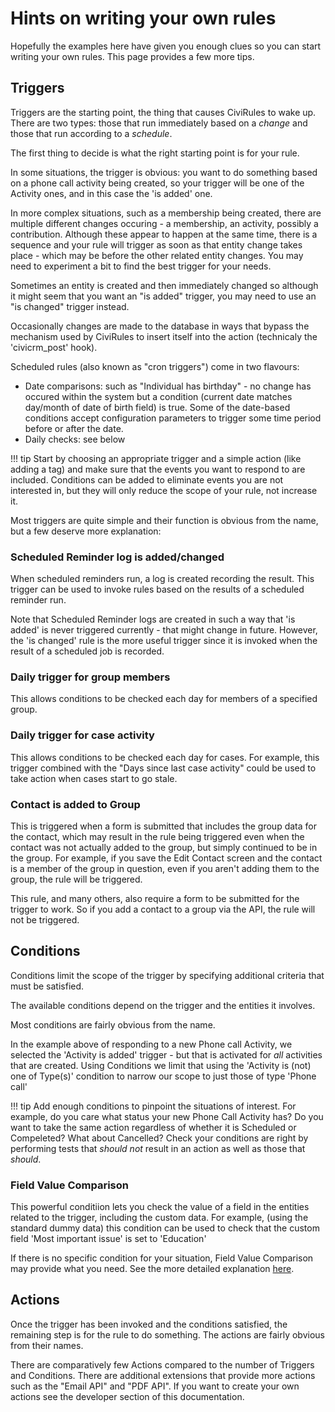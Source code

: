 # Hints on writing your own rules

Hopefully the examples here have given you enough clues so you can start writing your own rules.  This page provides a few more tips.

## Triggers

Triggers are the starting point, the thing that causes CiviRules to wake up.  There are two types: those that run immediately based on a _change_ and those that run according to a _schedule_. 

The first thing to decide is what the right starting point is for your rule.

In some situations, the trigger is obvious: you want to do something based on a phone call activity being created, so your trigger will be one of the Activity ones, and in this case the 'is added' one.

In more complex situations, such as a membership being created, there are multiple different changes occuring - a membership, an activity, possibly a contribution.  Although these appear to happen at the same time, there is a sequence and your rule will trigger as soon as that entity change takes place - which may be before the other related entity changes. You may need to experiment a bit to find the best trigger for your needs.

Sometimes an entity is created and then immediately changed so although it might seem that you want an "is added" trigger, you may need to use an "is changed" trigger instead.

Occasionally changes are made to the database in ways that bypass the mechanism used by CiviRules to insert itself into the action (technicaly the 'civicrm_post' hook).

Scheduled rules (also known as "cron triggers") come in two flavours:

- Date comparisons: such as "Individual has birthday" - no change has occured within the system but a condition (current date matches day/month of date of birth field) is true. Some of the date-based conditions accept configuration parameters to trigger some time period before or after the date.
- Daily checks: see below

!!! tip
    Start by choosing an appropriate trigger and a simple action (like adding a tag) and make sure that the events you want to respond to are included.  Conditions can be added to eliminate events you are not interested in, but they will only reduce the scope of your rule, not increase it.

Most triggers are quite simple and their function is obvious from the name, but a few deserve more explanation:

### Scheduled Reminder log is added/changed

When scheduled reminders run, a log is created recording the result.  This trigger can be used to invoke rules based on the results of a scheduled reminder run.

Note that Scheduled Reminder logs are created in such a way that 'is added' is never triggered currently - that might change in future.  However, the 'is changed' rule is the more useful trigger since it is invoked when the result of a scheduled job is recorded.

### Daily trigger for group members

This allows conditions to be checked each day for members of a specified group.

### Daily trigger for case activity

This allows conditions to be checked each day for cases.  For example, this trigger combined with the "Days since last case activity" could be used to take action when cases start to go stale.

### Contact is added to Group

This is triggered when a form is submitted that includes the group data for the contact, which may result in the rule being triggered even when the contact was not actually added to the group, but simply continued to be in the group. For example, if you save the Edit Contact screen and the contact is a member of the group in question, even if you aren't adding them to the group, the rule will be triggered.

This rule, and many others, also require a form to be submitted for the trigger to work. So if you add a contact to a group via the API, the rule will not be triggered.

## Conditions

Conditions limit the scope of the trigger by specifying additional criteria that must be satisfied.

The available conditions depend on the trigger and the entities it involves.

Most conditions are fairly obvious from the name.

In the example above of responding to a new Phone call Activity, we selected the 'Activity is added' trigger - but that is activated for _all_ activities that are created.  Using Conditions we limit that using the 'Activity is (not) one of Type(s)' condition to narrow our scope to just those of type 'Phone call'

!!! tip
    Add enough conditions to pinpoint the situations of interest.  For example, do you care what status your new Phone Call Activity has?  Do you want to take the same action regardless of whether it is Scheduled or Compeleted?  What about Cancelled?  Check your conditions are right by performing tests that _should not_ result in an action as well as those that _should_.

### Field Value Comparison

This powerful conditiion lets you check the value of a field in the entities related to the trigger, including the custom data.  For example, (using the standard dummy data) this condition can be used to check that the custom field 'Most important issue' is set to 'Education'

If there is no specific condition for your situation, Field Value Comparison may provide what you need.  See the more detailed explanation [here](./basic-example-field-value-comparison-condition.md).

## Actions

Once the trigger has been invoked and the conditions satisfied, the remaining step is for the rule to do something. The actions are fairly obvious from their names.

There are comparatively few Actions compared to the number of Triggers and Conditions.  There are additional extensions that provide more actions such as the "Email API" and "PDF API".  If you want to create your own actions see the developer section of this documentation.

